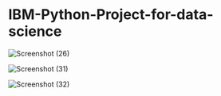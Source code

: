 # IBM-Python-Project-for-data-science
![Screenshot (26)](https://github.com/user-attachments/assets/0564f303-b3e1-4fc9-88da-1f710c68f32b)

![Screenshot (31)](https://github.com/user-attachments/assets/290f59c6-4686-46e4-8795-d2a31da66032)


![Screenshot (32)](https://github.com/user-attachments/assets/506852c2-71ea-41cc-a1aa-3e7f8306488a)
